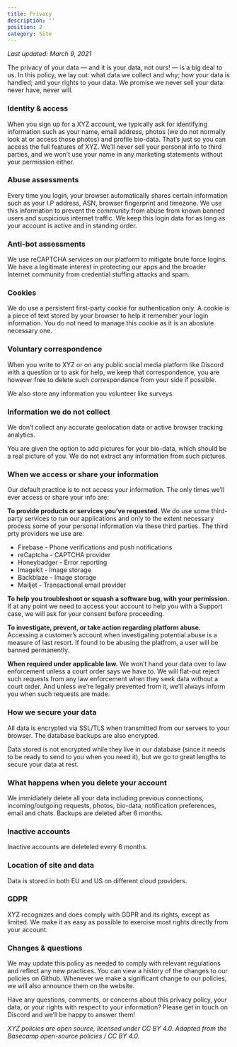 ```yaml
---
title: Privacy
description: ''
position: 2
category: Site
---
```


*Last updated: March 9, 2021*

The privacy of your data — and it is your data, not ours! — is a big deal to us. In this policy, we lay out: what data we collect and why; how your data is handled; and your rights to your data. We promise we never sell your data: never have, never will.


### Identity & access

When you sign up for a XYZ account, we typically ask for identifying information such as your name, email address, photos (we do not normally look at or access those photos) and profile bio-data. That’s just so you can access the full features of XYZ. We’ll never sell your personal info to third parties, and we won’t use your name in any marketing statements without your permission either.

### Abuse assessments

Every time you login, your browser automatically shares certain information such as your I.P address, ASN, browser fingerprint and timezone. We use this information to prevent the community from abuse from known banned users and suspicious internet traffic. We keep this login data for as long as your account is active and in standing order.

### Anti-bot assessments

We use reCAPTCHA services on our platform to mitigate brute force logins. We have a legitimate interest in protecting our apps and the broader Internet community from credential stuffing attacks and spam.

### Cookies

We do use a persistent first-party cookie for authentication only. A cookie is a piece of text stored by your browser to help it remember your login information. You do not need to manage this cookie as it is an aboslute necessary one.

### Voluntary correspondence

When you write to XYZ or on any public social media platform like Discord with a question or to ask for help, we keep that correspondence, you are however free to delete such correspondance from your side if possible.

We also store any information you volunteer like surveys.

### Information we do not collect

We don’t collect any accurate geolocation data or active browser tracking analytics.

You are given the option to add pictures for your bio-data, which should be a real picture of you. We do not extract any information from such pictures.

### When we access or share your information

Our default practice is to not access your information. The only times we’ll ever access or share your info are:

**To provide products or services you’ve requested**. We do use some third-party services to run our applications and only to the extent necessary process some of your personal information via these third parties. The third prty providers we use are:

* Firebase - Phone verifications and push notifications
* reCaptcha - CAPTCHA provider
* Honeybadger - Error reporting
* Imagekit - Image storage
* Backblaze - Image storage
* Mailjet - Transactional email provider

**To help you troubleshoot or squash a software bug, with your permission.** If at any point we need to access your account to help you with a Support case, we will ask for your consent before proceeding.

**To investigate, prevent, or take action regarding platform abuse.** Accessing a customer’s account when investigating potential abuse is a measure of last resort. If found to be abusing the platfrom, a user will be banned permanently.

**When required under applicable law.** We won’t hand your data over to law enforcement unless a court order says we have to. We will flat-out reject such requests from any law enforcement when they seek data without a court order. And unless we're legally prevented from it, we’ll always inform you when such requests are made.

### How we secure your data

All data is encrypted via SSL/TLS when transmitted from our servers to your browser. The database backups are also encrypted.

Data stored is not encrypted while they live in our database (since it needs to be ready to send to you when you need it), but we go to great lengths to secure your data at rest.

### What happens when you delete your account

We immidiately delete all your data including previous connections, incoming/outgoing requests, photos, bio-data, notification preferences, email and chats. Backups are deleted after 6 months.

### Inactive accounts

Inactive accounts are deleteled every 6 months.

### Location of site and data

Data is stored in both EU and US on different cloud providers.

### GDPR

XYZ recognizes and does comply with GDPR and its rights, except as limited. We make it as easy as possible to exercise most rights directly from your account.

### Changes & questions

We may update this policy as needed to comply with relevant regulations and reflect any new practices. You can view a history of the changes to our policies on Github. Whenever we make a significant change to our policies, we will also announce them on the website.

Have any questions, comments, or concerns about this privacy policy, your data, or your rights with respect to your information? Please get in touch on Discord and we’ll be happy to answer them!

*XYZ policies are open source, licensed under CC BY 4.0. Adapted from the Basecamp open-source policies / CC BY 4.0.*